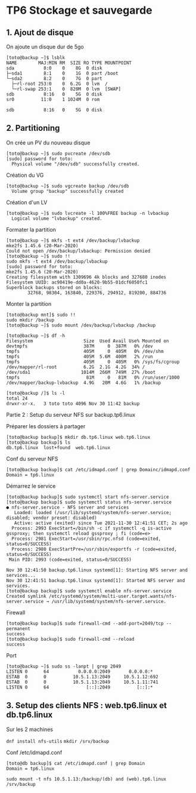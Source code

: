 # TP6 Stockage et sauvegarde

## 1. Ajout de disque

On ajoute un disque dur de 5go 

```
[toto@backup ~]$ lsblk
NAME        MAJ:MIN RM  SIZE RO TYPE MOUNTPOINT
sda           8:0    0    8G  0 disk
├─sda1        8:1    0    1G  0 part /boot
└─sda2        8:2    0    7G  0 part
  ├─rl-root 253:0    0  6.2G  0 lvm  /
  └─rl-swap 253:1    0  820M  0 lvm  [SWAP]
sdb           8:16   0    5G  0 disk
sr0          11:0    1 1024M  0 rom
```

```
sdb           8:16   0    5G  0 disk
```

## 2. Partitioning

On crée un PV du nouveau disque

```
[toto@backup ~]$ sudo pvcreate /dev/sdb
[sudo] password for toto:
  Physical volume "/dev/sdb" successfully created.
```

Création du VG 

```
[toto@backup ~]$ sudo vgcreate backup /dev/sdb
  Volume group "backup" successfully created
```

Création d'un LV 

```
[toto@backup ~]$ sudo lvcreate -l 100%FREE backup -n lvbackup
  Logical volume "lvbackup" created.
```

Formater la partition

```
[toto@backup ~]$ mkfs -t ext4 /dev/backup/lvbackup
mke2fs 1.45.6 (20-Mar-2020)
Could not open /dev/backup/lvbackup: Permission denied
[toto@backup ~]$ sudo !!
sudo mkfs -t ext4 /dev/backup/lvbackup
[sudo] password for toto:
mke2fs 1.45.6 (20-Mar-2020)
Creating filesystem with 1309696 4k blocks and 327680 inodes
Filesystem UUID: ac90419e-dd0a-4620-9b55-01dcf6050fc1
Superblock backups stored on blocks:
        32768, 98304, 163840, 229376, 294912, 819200, 884736
```

Monter la partition 

```
[toto@backup mnt]$ sudo !!
sudo mkdir /backup
[toto@backup ~]$ sudo mount /dev/backup/lvbackup /backup
```

```
[toto@backup ~]$ df -h
Filesystem                   Size  Used Avail Use% Mounted on
devtmpfs                     387M     0  387M   0% /dev
tmpfs                        405M     0  405M   0% /dev/shm
tmpfs                        405M  5.6M  400M   2% /run
tmpfs                        405M     0  405M   0% /sys/fs/cgroup
/dev/mapper/rl-root          6.2G  2.1G  4.2G  34% /
/dev/sda1                   1014M  266M  749M  27% /boot
tmpfs                         81M     0   81M   0% /run/user/1000
/dev/mapper/backup-lvbackup  4.9G   20M  4.6G   1% /backup
```

```
[toto@backup /]$ ls -l
total 24
drwxr-xr-x.   3 toto toto 4096 Nov 30 11:42 backup
```

Partie 2 : Setup du serveur NFS sur backup.tp6.linux

Préparer les dossiers à partager

```
[toto@backup backup]$ mkdir db.tp6.linux web.tp6.linux
[toto@backup backup]$ ls
db.tp6.linux  lost+found  web.tp6.linux
```

Conf du serveur NFS

```
[toto@backup backup]$ cat /etc/idmapd.conf | grep Domainc/idmapd.conf
Domain = tp6.linux
```

Démarrez le service

```
[toto@backup backup]$ sudo systemctl start nfs-server.service
[toto@backup backup]$ sudo systemctl status nfs-server.service
● nfs-server.service - NFS server and services
   Loaded: loaded (/usr/lib/systemd/system/nfs-server.service; disabled; vendor preset: disabled)
   Active: active (exited) since Tue 2021-11-30 12:41:51 CET; 2s ago
  Process: 2993 ExecStart=/bin/sh -c if systemctl -q is-active gssproxy; then systemctl reload gssproxy ; fi (code=e>
  Process: 2981 ExecStart=/usr/sbin/rpc.nfsd (code=exited, status=0/SUCCESS)
  Process: 2980 ExecStartPre=/usr/sbin/exportfs -r (code=exited, status=0/SUCCESS)
 Main PID: 2993 (code=exited, status=0/SUCCESS)

Nov 30 12:41:50 backup.tp6.linux systemd[1]: Starting NFS server and services...
Nov 30 12:41:51 backup.tp6.linux systemd[1]: Started NFS server and services.
[toto@backup backup]$ sudo systemctl enable nfs-server.service
Created symlink /etc/systemd/system/multi-user.target.wants/nfs-server.service → /usr/lib/systemd/system/nfs-server.service.
```

Firewall

```
[toto@backup backup]$ sudo firewall-cmd --add-port=2049/tcp --permanent
success
[toto@backup backup]$ sudo firewall-cmd --reload
success
```

Port 

```
[toto@backup ~]$ sudo ss -lanpt | grep 2049
LISTEN 0      64           0.0.0.0:2049       0.0.0.0:*
ESTAB  0      0          10.5.1.13:2049     10.5.1.12:692
ESTAB  0      0          10.5.1.13:2049     10.5.1.11:741
LISTEN 0      64              [::]:2049          [::]:*
```

##  3. Setup des clients NFS : web.tp6.linux et db.tp6.linux

Sur les 2 machines

```dnf install nfs-utils```
```mkdir /srv/backup```

Conf /etc/idmapd.conf

```
[toto@db backup]$ cat /etc/idmapd.conf | grep Domain
Domain = tp6.linux
```

```sudo mount -t nfs 10.5.1.13:/backup/(db) and (web).tp6.linux /srv/backup```